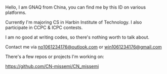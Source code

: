 Hello, I am GNAQ from China, you can find me by this ID on various platforms.

Currently I'm majoring CS in Harbin Institute of Technology. I also participate in CCPC & ICPC contests.

I am no good at writing codes, so there's nothing worth to talk about.

Contact me via no1061234176@outlook.com or win1061234176@gmail.com

There's a few repos or projects I'm working on:

https://github.com/CN-missemi/CN_missemi



<!--
**GNAQ/GNAQ** is a ✨ _special_ ✨ repository because its `README.md` (this file) appears on your GitHub profile.

Here are some ideas to get you started:

- 🔭 I’m currently working on ...
- 🌱 I’m currently learning ...
- 👯 I’m looking to collaborate on ...
- 🤔 I’m looking for help with ...
- 💬 Ask me about ...
- 📫 How to reach me: ...
- 😄 Pronouns: ...
- ⚡ Fun fact: ...
-->
